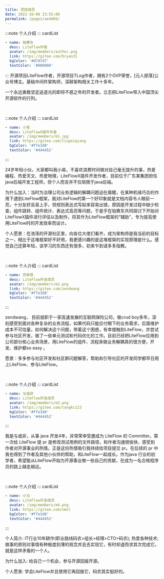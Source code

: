 ```yaml
---
title: 项目成员
date: 2022-10-08 23:55:08
permalink: /pages/ae4d66/
---
```




:::note 个人介绍
::: cardList
```yaml
- name: 铂赛东
  desc: LiteFlow作者
  avatar: /img/members/author.png
  link: https://gitee.com/bryan31
  bgColor: '#d7d7d7'
  textColor: '#000000'
```
:::
开源项目LiteFlow作者，开源项目TLog作者，拥有2个GVP荣誉，[元人部落]公众号博主。基础中间件架构师，深耕架构相关工作十多年。

一个永远勇敢坚定追逐光的即将不惑之年的开发者。立志把LiteFlow带入中国顶尖开源软件的行列。


<br>

:::note 个人介绍
::: cardList
```yaml
- name: 小易
  desc: LiteFlowX插件作者
  avatar: /img/members/m1.jpg
  link: https://gitee.com/liupeiqiang
  bgColor: '#ffe3d8'
  textColor: '#444452'
```
:::

24岁年轻小伙，大家都叫我小易，不喜欢浪费时间做对自己毫无提升的事，热爱编程、热爱天文、热爱物理，LiteFlowX插件开发作者，目前位于广东某集团担任java后端开发工程师，但个人而言并不仅局限于java后端。

为什么加入：当时为治理公司业务逻辑的解耦问题迫在眉睫，在某种机缘巧合的作用下遇到LiteFlow框架，我对LiteFlow的第一个好印象就是文档内容令人眼前一亮，十分友好且易上手，但规则表达式写起来容易出错，原因是开发过程中缺少检查，组件跳转、组件统计、表达式高亮等问题，于是乎在铂赛东共同探讨下开始对LiteFlowX插件进行评估以及制作，将其作为LiteFlow框架的“辅助”，专为提高使用LiteFlow时的开发效率而设计。

个人愿景：在浩荡的开源社区里，向各位大佬们看齐，成为架构师是我当前的目标之一，相比于这堆框架好不好用，我更感兴趣的是这堆框架的实现原理是什么。感觉自己还算年轻，该学习的东西还有很多，初来乍到请多多指教。

<br>

:::note 个人介绍
::: cardList
```yaml
- name: 农鲜哥
  desc: LiteFlow开发成员
  avatar: /img/members/m2.png
  link: https://gitee.com/zendwang
  bgColor: '#ffe3d8'
  textColor: '#444452'
```
:::

zendwang， 目前就职于一家高速发展的互联网保险公司，做crud boy多年，深刻感受到面对各种复杂的业务流程，如果代码只能应付眼下的业务需求，后面维护成本不可估量，如何解决这个问题，带着这个困惑，有幸接触到LiteFlow，并尝试参与社区开发，做了一些单元测试和代码优化的工作。目前已经把LiteFlow应用到公司部分核心业务场景，用LiteFlow的组件、流程来做业务解耦真的很方便，开发、维护都so easy 。

愿景：多多参与社区开发和社区群问题解答，帮助和引导社区的开发同学都早日用上LiteFlow、参与LiteFlow。

<br>

:::note 个人介绍
::: cardList
```yaml
- name: 与或非
  desc: LiteFlow开发成员
  avatar: /img/members/m3.png
  link: https://gitee.com/tangkc123
  bgColor: '#ffe3d8'
  textColor: '#444452'
```
:::

我是与或非，从事 java 开发4年，非常荣幸受邀成为 LiteFlow 的 Committer。第一次给 LiteFlow 提 pr 是修改测试用例的文件路径，和作者沟通很愉快，感受到作者对开源事业的热情。正是这份热情吸引我持续给项目提交 pr。在后续的 pr 中我也得到了作者及其他小伙伴的帮助，和LiteFlow一起成长。作为java 行业的初学者，希望能从LiteFlow开始为开源事业做一些自己的贡献，在成为一名合格程序员的路上越走越远。

<br>

:::note 个人介绍
::: cardList
```yaml
- name: 小马
  desc: LiteFlow开发成员
  avatar: /img/members/m4.png
  link: https://gitee.com/nmnl
  bgColor: '#ffe3d8'
  textColor: '#444452'
```
:::

个人简介: IT行业10年耕作(职业路线码农>组长>经理>CTO>码农); 热爱各种技术; 做事的原则对事情有种极度刻薄的观念并且去实现它，有时却退而求其次完成它。就是这样矛盾的一个人。

为什么加入: 给自己一个机会，参与开源回报开源。

个人愿景: 学会LiteFlow并且使用它再回报它，码农其实挺好的。